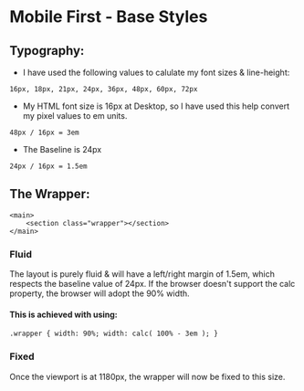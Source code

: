 # Mobile First - Base Styles

## Typography:

+ I have used the following values to calulate my font sizes & line-height: 
```
16px, 18px, 21px, 24px, 36px, 48px, 60px, 72px
```
+ My HTML font size is 16px at Desktop, so I have used this help convert my pixel values to em units. 
```
48px / 16px = 3em
```
+ The Baseline is 24px
```
24px / 16px = 1.5em
```

## The Wrapper:

```
<main>
	<section class="wrapper"></section>
</main>
```

### Fluid

The layout is purely fluid & will have a left/right margin of 1.5em, which respects the baseline value of 24px. 
If the browser doesn't support the calc property, the browser will adopt the 90% width.

#### This is achieved with using: 
```
.wrapper { width: 90%; width: calc( 100% - 3em ); }
```

### Fixed

Once the viewport is at 1180px, the wrapper will now be fixed to this size.




